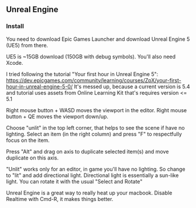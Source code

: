## Unreal Engine

### Install
You need to download Epic Games Launcher and download Unreal Engine 5 (UE5) from there.


UE5 is ~15GB download (150GB with debug symbols). You'll also need Xcode.

I tried following the tutorial "Your first hour in Unreal Engine 5": https://dev.epicgames.com/community/learning/courses/ZpX/your-first-hour-in-unreal-engine-5-0/
It's messed up, because a current version is 5.4 and tutorial uses assets from Online Learning Kit that's 
requires version <= 5.1

Right mouse button + WASD moves the viewport in the editor. 
Right mouse button + QE moves the viewport down/up.

Choose "unlit" in the top left corner, that helps to see the scene if have no lighting.
Select an item (in the right column) and press "F" to respectfully focus on the item.

Press "Alt" and drag on axis to duplicate selected item(s) and move duplicate on this axis.

"Unlit" works only for an editor, in game you'll have no lighting. 
So change to "lit" and add directional light.
Directional light is essentially a sun-like light.
You can rotate it with the usual "Select and Rotate"

Unreal Engine is a great way to really heat up your macbook. 
Disable Realtime with Cmd-R, it makes things better.